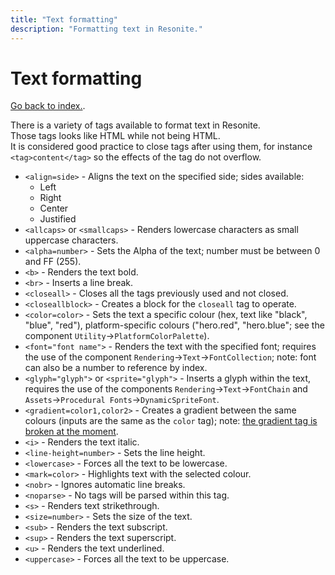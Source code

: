 ```yaml
---
title: "Text formatting"
description: "Formatting text in Resonite."
---
```


# Text formatting

[Go back to index.](/wiki/resonite/).

There is a variety of tags available to format text in Resonite.  
Those tags looks like HTML while not being HTML.  
It is considered good practice to close tags after using them, for instance `<tag>content</tag>` so the effects of the tag do not overflow.

- `<align=side>` - Aligns the text on the specified side; sides available:
  - Left
  - Right
  - Center
  - Justified
- `<allcaps>` or `<smallcaps>` - Renders lowercase characters as small uppercase characters.
- `<alpha=number>` - Sets the Alpha of the text; number must be between 0 and FF (255).
- `<b>` - Renders the text bold.
- `<br>` - Inserts a line break.
- `<closeall>` - Closes all the tags previously used and not closed.
- `<closeallblock>` - Creates a block for the `closeall` tag to operate.
- `<color=color>` - Sets the text a specific colour (hex, text like "black", "blue", "red"), platform-specific colours ("hero.red", "hero.blue"; see the component `Utility`->`PlatformColorPalette`).
- `<font="font name">` - Renders the text with the specified font; requires the use of the component `Rendering`->`Text`->`FontCollection`; note: font can also be a number to reference by index.
- `<glyph="glyph">` or `<sprite="glyph">` - Inserts a glyph within the text, requires the use of the components `Rendering`->`Text`->`FontChain` and `Assets`->`Procedural Fonts`->`DynamicSpriteFont`.
- `<gradient=color1,color2>` - Creates a gradient between the same colours (inputs are the same as the `color` tag); note: [the gradient tag is broken at the moment](https://github.com/Yellow-Dog-Man/Resonite-Issues/issues/426).
- `<i>` - Renders the text italic.
- `<line-height=number>` - Sets the line height.
- `<lowercase>` - Forces all the text to be lowercase.
- `<mark=color>` - Highlights text with the selected colour.
- `<nobr>` - Ignores automatic line breaks.
- `<noparse>` - No tags will be parsed within this tag.
- `<s>` - Renders text strikethrough.
- `<size=number>` - Sets the size of the text.
- `<sub>` - Renders the text subscript.
- `<sup>` - Renders the text superscript.
- `<u>` - Renders the text underlined.
- `<uppercase>` - Forces all the text to be uppercase.
